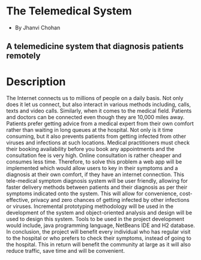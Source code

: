 # The Telemedical System
 - By Jhanvi Chohan

## A telemedicine system that diagnosis patients remotely

# Description
The Internet connects us to millions of people on a daily basis. Not only does it let us connect, but also interact in various methods including, calls, texts and video calls. Similarly, when it comes to the medical field. Patients and doctors can be connected even though they are 10,000 miles away. Patients prefer getting advice from a medical expert from their own comfort rather than waiting in long queues at the hospital. Not only is it time consuming, but it also prevents patients from getting infected from other viruses and infections at such locations. Medical practitioners must check their booking availability before you book any appointments and the consultation fee is very high. Online consultation is rather cheaper and consumes less time. Therefore, to solve this problem a web app will be implemented which would allow users to key in their symptoms and a diagnosis at their own comfort, if they have an internet connection. This tele-medical symptom diagnosis system will be user friendly, allowing for faster delivery methods between patients and their diagnosis as per their symptoms indicated onto the system. This will allow for convenience, cost-effective, privacy and zero chances of getting infected by other infections or viruses. Incremental prototyping methodology will be used in the development of the system and object-oriented analysis and design will be used to design this system. Tools to be used in the project development would include, java programming language, NetBeans IDE and H2 database. In conclusion, the project will benefit every individual who has regular visit to the hospital or who prefers to check their symptoms, instead of going to the hospital. This in return will benefit the community at large as it will also reduce traffic, save time and will be convenient.

